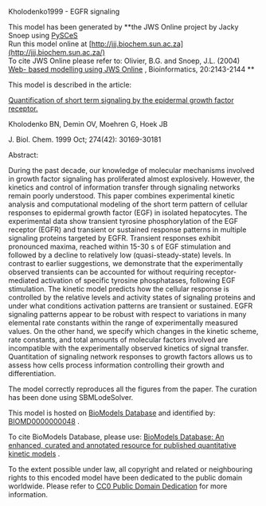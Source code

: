 

Kholodenko1999 - EGFR signaling

This model has been generated by  **the JWS Online project by Jacky Snoep
using [PySCeS](http://pysces.sourceforge.net/)  
Run this model online at
[http://jjj.biochem.sun.ac.za](http://jjj.biochem.sun.ac.za/)  
To cite JWS Online please refer to: Olivier, B.G. and Snoep, J.L. (2004) [Web-
based modelling using JWS
Online](http://bioinformatics.oupjournals.org/cgi/content/abstract/20/13/2143)
, Bioinformatics, 20:2143-2144 **

This model is described in the article:

[Quantification of short term signaling by the epidermal growth factor
receptor.](http://identifiers.org/pubmed/10514507)

Kholodenko BN, Demin OV, Moehren G, Hoek JB

J. Biol. Chem. 1999 Oct; 274(42): 30169-30181

Abstract:

During the past decade, our knowledge of molecular mechanisms involved in
growth factor signaling has proliferated almost explosively. However, the
kinetics and control of information transfer through signaling networks remain
poorly understood. This paper combines experimental kinetic analysis and
computational modeling of the short term pattern of cellular responses to
epidermal growth factor (EGF) in isolated hepatocytes. The experimental data
show transient tyrosine phosphorylation of the EGF receptor (EGFR) and
transient or sustained response patterns in multiple signaling proteins
targeted by EGFR. Transient responses exhibit pronounced maxima, reached
within 15-30 s of EGF stimulation and followed by a decline to relatively low
(quasi-steady-state) levels. In contrast to earlier suggestions, we
demonstrate that the experimentally observed transients can be accounted for
without requiring receptor-mediated activation of specific tyrosine
phosphatases, following EGF stimulation. The kinetic model predicts how the
cellular response is controlled by the relative levels and activity states of
signaling proteins and under what conditions activation patterns are transient
or sustained. EGFR signaling patterns appear to be robust with respect to
variations in many elemental rate constants within the range of experimentally
measured values. On the other hand, we specify which changes in the kinetic
scheme, rate constants, and total amounts of molecular factors involved are
incompatible with the experimentally observed kinetics of signal transfer.
Quantitation of signaling network responses to growth factors allows us to
assess how cells process information controlling their growth and
differentiation.

The model correctly reproduces all the figures from the paper. The curation
has been done using SBMLodeSolver.

This model is hosted on [BioModels Database](http://www.ebi.ac.uk/biomodels/)
and identified by:
[BIOMD0000000048](http://identifiers.org/biomodels.db/BIOMD0000000048) .

To cite BioModels Database, please use: [BioModels Database: An enhanced,
curated and annotated resource for published quantitative kinetic
models](http://identifiers.org/pubmed/20587024) .

To the extent possible under law, all copyright and related or neighbouring
rights to this encoded model have been dedicated to the public domain
worldwide. Please refer to [CC0 Public Domain
Dedication](http://creativecommons.org/publicdomain/zero/1.0/) for more
information.

